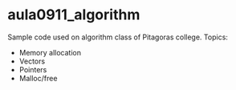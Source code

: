 # aula0911_algorithm
Sample code used on algorithm class of Pitagoras college.
Topics:
* Memory allocation
* Vectors
* Pointers
* Malloc/free 
